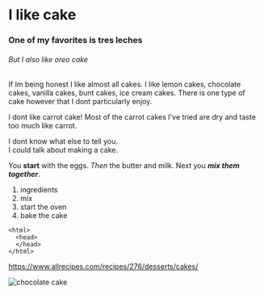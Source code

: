 <h1>I like cake </h1>
<h3>One of my favorites is tres leches </h3>
<h6>But I also like oreo cake </h6>
<p>If Im being honest I like almost all cakes. I like lemon cakes, chocolate cakes, vanilla cakes, bunt cakes, ice cream cakes. There is one type of cake however that I dont particularly enjoy.
</p>

<p>I dont like carrot cake! Most of the carrot cakes I've tried are dry and taste too much like carrot. 
</p>

<p>I dont know what else to tell you.<br>
I could talk about making a cake.</p>

You <strong>start</strong> with the eggs.
<em>Then</em> the butter and milk. 
Next you <em><strong>mix them together</strong></em>.

<ol>
  <li>ingredients</li>
  <li>mix</li>
  <li>start the oven</li>
  <li>bake the cake</li>
</ol>

    <html>
      <head>
      </head>
    </html>
    
<https://www.allrecipes.com/recipes/276/desserts/cakes/>


![chocolate cake](https://th.bing.com/th/id/OIP.PepTSLtJIw6fPCBUOQnPqwHaLH?w=182&h=273&c=7&r=0&o=5&dpr=1.25&pid=1.7)

